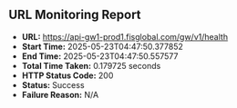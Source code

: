 ## URL Monitoring Report

- **URL:** https://api-gw1-prod1.fisglobal.com/gw/v1/health
- **Start Time:** 2025-05-23T04:47:50.377852
- **End Time:** 2025-05-23T04:47:50.557577
- **Total Time Taken:** 0.179725 seconds
- **HTTP Status Code:** 200
- **Status:** Success
- **Failure Reason:** N/A
